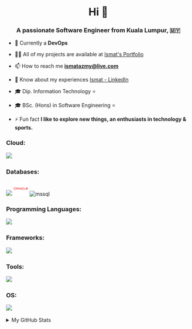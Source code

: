 <h1 align="center">Hi 👋</h1>
<h3 align="center">A passionate Software Engineer from Kuala Lumpur, 🇲🇾</h3>

- 🌱 Currently a **DevOps**

- 👨‍💻 All of my projects are available at [Ismat's Portfolio](https://i5mat.github.io/home/)

- 📫 How to reach me **ismatazmy@live.com**

- 📄 Know about my experiences [Ismat - LinkedIn](https://www.linkedin.com/in/ismatazmy/)

- 🎓 Dip. Information Technology ⭐

- 🎓 BSc. (Hons) in Software Engineering ⭐

- ⚡ Fun fact **I like to explore new things, an enthusiasts in technology & sports.**

<h3 align="left">Cloud:</h3>
<p align="left">
  <img src="https://skillicons.dev/icons?i=aws,gcp,heroku" />
</p>

<h3 align="left">Databases:</h3>
<p align="left">
  <img src="https://skillicons.dev/icons?i=mysql" />
  <img src="https://raw.githubusercontent.com/devicons/devicon/master/icons/oracle/oracle-original.svg" alt="oracle" width="40" height="40"/>
  <img src="https://www.svgrepo.com/show/303229/microsoft-sql-server-logo.svg" alt="mssql" width="40" height="40"/>
</p>

<h3 align="left">Programming Languages:</h3>
<p align="left">
  <img src="https://skillicons.dev/icons?i=php,js,cpp,cs,py,css,html" />
</p>

<h3 align="left">Frameworks:</h3>
<p align="left">
  <img src="https://skillicons.dev/icons?i=laravel,vuejs,nuxt,express,nodejs,bootstrap,tailwind" />
</p>

<h3 align="left">Tools:</h3>
<p align="left">
  <img src="https://skillicons.dev/icons?i=ai,ps,postman,git,github,githubactions,gitlab" />
</p>

<h3 align="left">OS:</h3>
<p align="left">
  <img src="https://skillicons.dev/icons?i=windows,linux" />
</p>

<details>

<summary>My GitHub Stats</summary>
  
<p><img align="center" src="https://github-readme-stats.vercel.app/api/top-langs?username=i5mat&show_icons=true&locale=en&layout=compact" alt="i5mat" /></p>

<p>&nbsp;<img align="center" src="https://github-readme-stats.vercel.app/api?username=i5mat&show_icons=true&theme=dark&locale=en" alt="i5mat" /></p>

<p><img align="center" src="https://github-readme-streak-stats.herokuapp.com/?user=i5mat&" alt="i5mat" /></p>
  
</details>
